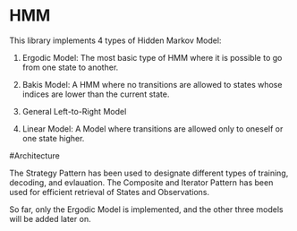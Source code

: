 # HMM

This library implements 4 types of Hidden Markov Model:

1. Ergodic Model: The most basic type of HMM where it is possible to go from one state to another.

2. Bakis Model: A HMM where no transitions are allowed to states whose indices are lower than the current state.

3. General Left-to-Right Model

4. Linear Model: A Model where transitions are allowed only to oneself or one state higher.

#Architecture

The Strategy Pattern has been used to designate different types of training, decoding, and evlauation.
The Composite and Iterator Pattern has been used for efficient retrieval of States and Observations.

So far, only the Ergodic Model is implemented, and the other three models will be added later on.

